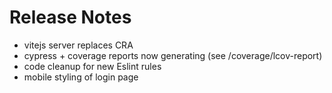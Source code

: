 # Release Notes

- vitejs server replaces CRA
- cypress + coverage reports now generating (see /coverage/lcov-report)
- code cleanup for new Eslint rules
- mobile styling of login page
